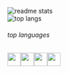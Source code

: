 ![readme stats](https://github-readme-stats.vercel.app/api?username=jdszekeres&show_icons=true&theme=blueberry)
<br>
![top langs](https://github-readme-stats.vercel.app/api/top-langs/?username=jdszekeres&layout=compact)
###### top languages
<div style="display: flex;">
<img src="https://simpleicons.org/icons/python.svg" width=30/>
<img src="https://simpleicons.org/icons/javascript.svg" width=30 />
<img src="https://simpleicons.org/icons/swift.svg" width=30 />
<img src="https://simpleicons.org/icons/gnubash.svg" width=30 />
</div>
<!--
**jdszekeres/jdszekeres** is a ✨ _special_ ✨ repository because its `README.md` (this file) appears on your GitHub profile.

Here are some ideas to get you started:

- 🔭 I’m currently working on ...
- 🌱 I’m currently learning ...
- 👯 I’m looking to collaborate on ...
- 🤔 I’m looking for help with ...
- 💬 Ask me about ...
- 📫 How to reach me: ...
- 😄 Pronouns: ...
- ⚡ Fun fact: ...
-->
